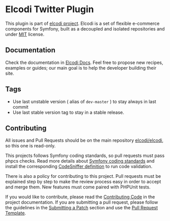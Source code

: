 Elcodi Twitter Plugin
=====================

This plugin is part of [elcodi project](https://github.com/elcodi).
Elcodi is a set of flexible e-commerce components for Symfony, built as a
decoupled and isolated repositories and under
[MIT](http://opensource.org/licenses/MIT) license.

Documentation
-------------

Check the documentation in [Elcodi Docs](http://docs.elcodi.io). Feel free to
propose new recipes, examples or guides; our main goal is to help the developer
building their site.

Tags
----

* Use last unstable version ( alias of `dev-master` ) to stay always in last commit
* Use last stable version tag to stay in a stable release.

Contributing
------------

All issues and Pull Requests should be on the main repository
[elcodi/elcodi](https://github.com/elcodi/elcodi), so this one is read-only.

This projects follows Symfony coding standards, so pull requests must pass phpcs
checks. Read more details about
[Symfony coding standards](http://symfony.com/doc/current/contributing/code/standards.html)
and install the corresponding [CodeSniffer definition](https://github.com/escapestudios/Symfony2-coding-standard)
to run code validation.

There is also a policy for contributing to this project. Pull requests must
be explained step by step to make the review process easy in order to
accept and merge them. New features must come paired with PHPUnit tests.

If you would like to contribute, please read the [Contributing Code][1] in the project
documentation. If you are submitting a pull request, please follow the guidelines
in the [Submitting a Patch][2] section and use the [Pull Request Template][3].

[1]: http://symfony.com/doc/current/contributing/code/index.html
[2]: http://symfony.com/doc/current/contributing/code/patches.html#check-list
[3]: http://symfony.com/doc/current/contributing/code/patches.html#make-a-pull-request
